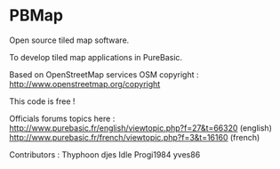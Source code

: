 # PBMap
Open source tiled map software.

To develop tiled map applications in PureBasic.

Based on OpenStreetMap services
OSM copyright : http://www.openstreetmap.org/copyright

This code is free !

Officials forums topics here :
http://www.purebasic.fr/english/viewtopic.php?f=27&t=66320 (english)
http://www.purebasic.fr/french/viewtopic.php?f=3&t=16160 (french)

Contributors :
Thyphoon
djes
Idle
Progi1984
yves86
